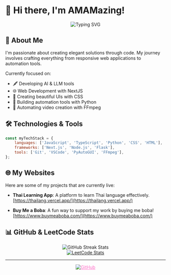 # 👋 Hi there, I'm AMAMazing! 


<div align="center">
  <img src="https://readme-typing-svg.herokuapp.com?font=Fira+Code&pause=1000&color=FF6EC7&center=true&vCenter=true&random=false&width=435&lines=Full+Stack+Developer;CSS+Enthusiast;NextJS+Enthusiast;Python+Automation+Expert;FFmpeg+Wizard;AI/LLM Expert" alt="Typing SVG" />
</div>

## 🚀 About Me
I'm passionate about creating elegant solutions through code. My journey involves crafting everything from responsive web applications to automation tools.

Currently focused on:
- 🖋️ Developing AI & LLM tools
- 🌐 Web Development with NextJS
- 🎨 Creating beautiful UIs with CSS
- 🤖 Building automation tools with Python
- 🎥 Automating video creation with FFmpeg

## 🛠️ Technologies & Tools
```javascript
const myTechStack = {
    languages: ['JavaScript', 'TypeScript', 'Python', 'CSS', 'HTML'],
    frameworks: ['Next.js', 'Node.js', 'Flask'],
    tools: ['Git', 'VSCode', 'PyAutoGUI', 'FFmpeg'],
};
```

## 🌐 My Websites
Here are some of my projects that are currently live:

- **Thai Learning App**: A platform to learn Thai language effectively.  
  [https://thailang.vercel.app/](https://thailang.vercel.app/)

- **Buy Me a Boba**: A fun way to support my work by buying me boba!  
  [https://www.buymeaboba.com/](https://www.buymeaboba.com/)



## 📊 GitHub & LeetCode Stats
<div align="center">
  <!-- GitHub Streak Stats with blue-purple gradient theme -->
  <img src="https://github-readme-streak-stats.herokuapp.com/?user=AMAMazing&theme=transparent&background=0D1117&border=30363D&ring=00FFFF&fire=00FFFF&currStreakLabel=00FFFF&sideLabels=00FFFF&currStreakNum=00FFFF&sideNums=00FFFF&dates=30363D" alt="GitHub Streak Stats" />
</div>

<div align="center">
  <!-- LeetCode Stats Card -->
  <a href="https://leetcode.com/u/AMAMazing" target="_blank">
    <img src="https://leetcard.jacoblin.cool/AMAMazing?theme=dark&font=Fira%20Code&ext=heatmap&border=30363D&background=0D1117&radius=16" alt="LeetCode Stats" />
  </a>
</div>

---

<div align="center">
  <a href="https://github.com/AMAMazing" style="color: #FF6EC7">
    <img src="https://img.shields.io/badge/GitHub-AMAMazing-FF6EC7?style=for-the-badge&logo=github" alt="GitHub" />
  </a>
</div>
